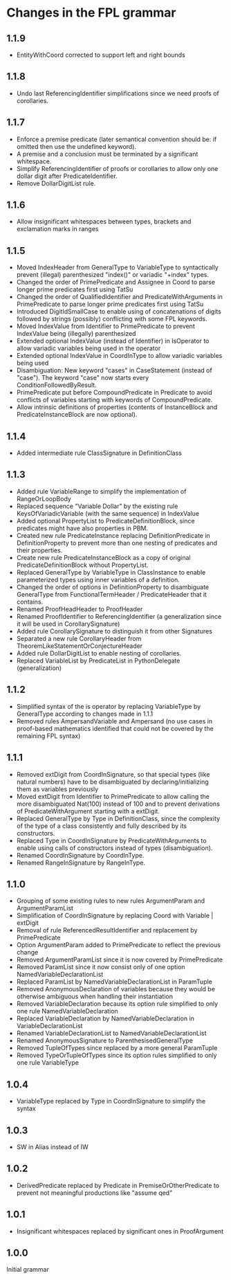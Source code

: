 # Changes in the FPL grammar
## 1.1.9
* EntityWithCoord corrected to support left and right bounds
## 1.1.8
* Undo last ReferencingIdentifier simplifications since we need proofs of corollaries.
## 1.1.7
* Enforce a premise predicate (later semantical convention should be: if omitted then use the undefined keyword).
* A premise and a conclusion must be terminated by a significant whitespace.
* Simplify ReferencingIdentifier of proofs or corollaries to allow only one dollar digit after PredicateIdentifier.
* Remove DollarDigitList rule.
## 1.1.6
* Allow insignificant whitespaces between types, brackets and exclamation marks in ranges
## 1.1.5
* Moved IndexHeader from GeneralType to VariableType to syntactically prevent (illegal) parenthesized "index()" or variadic "+index" types.
* Changed the order of PrimePredicate and Assignee in Coord to parse longer prime predicates first using TatSu
* Changed the order of QualifiedIdentifier and PredicateWithArguments in PrimePredicate to parse longer prime predicates first using TatSu
* Introduced DigitIdSmallCase to enable using of concatenations of digits followed by strings (possibly) conflicting with some FPL keywords.
* Moved IndexValue from Identifier to PrimePredicate to prevent IndexValue being (illegally) parenthesized
* Extended optional IndexValue (instead of Identifier) in IsOperator to allow variadic variables being used in the operator
* Extended optional IndexValue in CoordInType to allow  variadic variables being used
* Disambiguation: New keyword "cases" in CaseStatement (instead of "case"). The keyword "case" now starts every ConditionFollowedByResult.
* PrimePredicate put before CompoundPredicate in Predicate to avoid conflicts of variables starting with keywords of CompoundPredicate.
* Allow intrinsic definitions of properties (contents of InstanceBlock and PredicateInstanceBlock are now optional).
## 1.1.4
* Added intermediate rule ClassSignature in DefinitionClass
## 1.1.3
* Added rule VariableRange to simplify the implementation of RangeOrLoopBody
* Replaced sequence "Variable Dollar" by the existing rule KeysOfVariadicVariable (with the same sequence) in IndexValue
* Added optional PropertyList to PredicateDefinitionBlock, since predicates might have also properties in PBM.
* Created new rule PredicateInstance replacing DefinitionPredicate in DefinitionProperty to prevent more than one nesting of predicates and their properties.
* Create new rule PredicateInstanceBlock as a copy of original PredicateDefinitionBlock without PropertyList.
* Replaced GeneralType by VariableType in ClassInstance to enable parameterized types using inner variables of a definition.
* Changed the order of options in DefinitionProperty to disambiguate GeneralType from FunctionalTermHeader / PredicateHeader that it contains. 
* Renamed ProofHeadHeader to ProofHeader
* Renamed ProofIdentifier to ReferencingIdentifier (a generalization since it will be used in CorollarySignature)
* Added rule CorollarySignature to distinguish it from other Signatures
* Separated a new rule CorollaryHeader from TheoremLikeStatementOrConjectureHeader
* Added rule DollarDigitList to enable nesting of corollaries.
* Replaced VariableList by PredicateList in PythonDelegate (generalization)
## 1.1.2
* Simplified syntax of the is operator by replacing VariableType by GeneralType according to changes made in 1.1.1
* Removed rules AmpersandVariable and Ampersand (no use cases in proof-based mathematics identified that could not be covered by the remaining FPL syntax)
## 1.1.1
* Removed extDigit from CoordInSignature, so that special types (like natural numbers) have to be disambiguated by declaring/initializing them as variables previously
* Moved extDigit from Identifier to PrimePredicate to allow calling the more disambiguated Nat(100) instead of 100 and to prevent derivations of PredicateWithArgument starting with a extDigit. 
* Replaced GeneralType by Type in DefinitionClass, since the complexity of the type of a class consistently and fully described by its constructors.
* Replaced Type in CoordInSignature by PredicateWithArguments to enable using calls of constructors instead of types (disambiguation).
* Renamed CoordInSignature by CoordInType.
* Renamed RangeInSignature by RangeInType.
## 1.1.0
* Grouping of some existing rules to new rules ArgumentParam and ArgumentParamList
* Simplification of CoordInSignature by replacing Coord with Variable | extDigit
* Removal of rule ReferencedResultIdentifier and replacement by PrimePredicate
* Option ArgumentParam added to PrimePredicate to reflect the previous change
* Removed ArgumentParamList since it is now covered by PrimePredicate
* Removed ParamList since it now consist only of one option NamedVariableDeclarationList
* Replaced ParamList by NamedVariableDeclarationList in ParamTuple
* Removed AnonymousDeclaration of variables because they would be otherwise ambiguous when handling their instantiation
* Removed VariableDeclaration because its option rule simplified to only one rule NamedVariableDeclaration
* Replaced VariableDeclaration by NamedVariableDeclaration in VariableDeclarationList
* Renamed VariableDeclarationList to NamedVariableDeclarationList
* Renamed AnonymousSignature to ParenthesisedGeneralType
* Removed TupleOfTypes since replaced by a more general ParamTuple
* Removed TypeOrTupleOfTypes since its option rules simplified to only one rule VariableType
## 1.0.4
* VariableType replaced by Type in CoordInSignature to simplify the syntax
## 1.0.3
* SW in Alias instead of IW
## 1.0.2
* DerivedPredicate replaced by Predicate in PremiseOrOtherPredicate to prevent not meaningful productions like "assume qed"
## 1.0.1
* Insignificant whitespaces replaced by significant ones in ProofArgument
## 1.0.0 
Initial grammar
